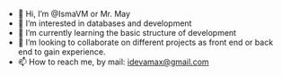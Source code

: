 - 👋 Hi, I’m @IsmaVM or Mr. May
- 👀 I’m interested in databases and development
- 🌱 I’m currently learning the basic structure of development
- 💞️ I’m looking to collaborate on different projects as front end or back end to gain experience.
- 📫 How to reach me, by mail: idevamax@gmail.com
<!---
IsmaVM/IsmaVM is a ✨ special ✨ repository because its `README.md` (this file) appears on your GitHub profile.
You can click the Preview link to take a look at your changes.
--->
